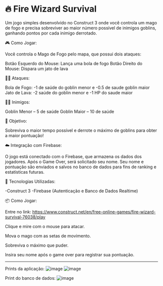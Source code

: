 # 🔥 Fire Wizard Survival

Um jogo simples desenvolvido no Construct 3 onde você controla um mago de fogo e precisa sobreviver ao maior número possível de inimigos goblins, ganhando pontos por cada inimigo derrotado.

🎮 Como Jogar:

Você controla o Mago de Fogo pelo mapa, que possui dois ataques:

Botão Esquerdo do Mouse: Lança uma bola de fogo 
Botão Direito do Mouse: Dispara um jato de lava

🧙‍♂️ Ataques:

Bola de Fogo:	-1 de saúde do goblin menor e -0.5 de saude goblin maior
Jato de Lava:	-2 saúde do goblin menor e -1 HP do saude maior

🧟‍♂️ Inimigos:

Goblin Menor – 5 de saúde
Goblin Maior – 10 de saúde

🎯 Objetivo:

Sobreviva o maior tempo possível e derrote o máximo de goblins para obter a maior pontuação!

☁️ Integração com Firebase:

O jogo está conectado com o Firebase, que armazena os dados dos jogadores.
Após o Game Over, será solicitado seu nome.
Seu nome e pontuação são enviados e salvos no banco de dados para fins de ranking e estatísticas futuras.

🚀 Tecnologias Utilizadas:

-Construct 3
-Firebase (Autenticação e Banco de Dados Realtime)

📦 Como Jogar:

Entre no link: https://www.construct.net/en/free-online-games/fire-wizard-survival-76038/play

Clique e mire com o mouse para atacar.

Mova o mago com as setas de movimento.

Sobreviva o máximo que puder.

Insira seu nome após o game over para registrar sua pontuação.

_________________________________________________________________________________________________________

Prints da aplicação: 
![image](https://github.com/user-attachments/assets/90637a8b-7d4f-448d-8d0f-19ed087daa37)
![image](https://github.com/user-attachments/assets/46ad02dc-eaea-4ec2-b329-3b39141ec1e0)

Print do banco de dados:
![image](https://github.com/user-attachments/assets/7f016616-475a-4853-b299-b5ca0f4ffd21)


